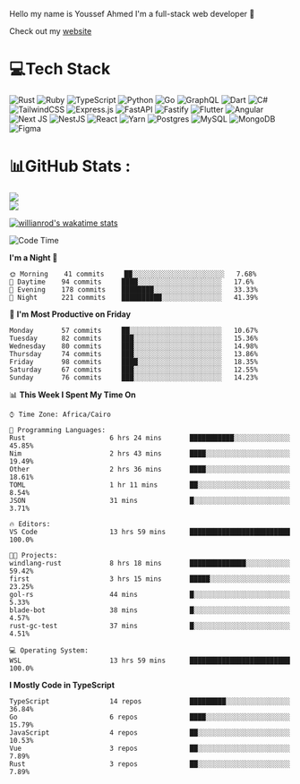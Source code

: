 Hello my name is Youssef Ahmed I'm a full-stack web developer 👋

Check out my [website](https://youssefahmed.vercel.app)
 
# 💻Tech Stack

![Rust](https://img.shields.io/badge/rust-%23000000.svg?style=for-the-badge&logo=rust&logoColor=white) ![Ruby](https://img.shields.io/badge/ruby-%23CC342D.svg?style=for-the-badge&logo=ruby&logoColor=white) ![TypeScript](https://img.shields.io/badge/typescript-%23007ACC.svg?style=for-the-badge&logo=typescript&logoColor=white) ![Python](https://img.shields.io/badge/python-3670A0?style=for-the-badge&logo=python&logoColor=ffdd54) ![Go](https://img.shields.io/badge/go-%2300ADD8.svg?style=for-the-badge&logo=go&logoColor=white) ![GraphQL](https://img.shields.io/badge/-GraphQL-E10098?style=for-the-badge&logo=graphql&logoColor=white) ![Dart](https://img.shields.io/badge/dart-%230175C2.svg?style=for-the-badge&logo=dart&logoColor=white) ![C#](https://img.shields.io/badge/c%23-%23239120.svg?style=for-the-badge&logo=c-sharp&logoColor=white) ![TailwindCSS](https://img.shields.io/badge/tailwindcss-%2338B2AC.svg?style=for-the-badge&logo=tailwind-css&logoColor=white) ![Express.js](https://img.shields.io/badge/express.js-%23404d59.svg?style=for-the-badge&logo=express&logoColor=%2361DAFB) ![FastAPI](https://img.shields.io/badge/FastAPI-005571?style=for-the-badge&logo=fastapi) ![Fastify](https://img.shields.io/badge/fastify-%23000000.svg?style=for-the-badge&logo=fastify&logoColor=white) ![Flutter](https://img.shields.io/badge/Flutter-%2302569B.svg?style=for-the-badge&logo=Flutter&logoColor=white) ![Angular](https://img.shields.io/badge/angular-%23DD0031.svg?style=for-the-badge&logo=angular&logoColor=white) ![Next JS](https://img.shields.io/badge/Next-black?style=for-the-badge&logo=next.js&logoColor=white) ![NestJS](https://img.shields.io/badge/nestjs-%23E0234E.svg?style=for-the-badge&logo=nestjs&logoColor=white) ![React](https://img.shields.io/badge/react-%2320232a.svg?style=for-the-badge&logo=react&logoColor=%2361DAFB) ![Yarn](https://img.shields.io/badge/yarn-%232C8EBB.svg?style=for-the-badge&logo=yarn&logoColor=white) ![Postgres](https://img.shields.io/badge/postgres-%23316192.svg?style=for-the-badge&logo=postgresql&logoColor=white) ![MySQL](https://img.shields.io/badge/mysql-%2300f.svg?style=for-the-badge&logo=mysql&logoColor=white) ![MongoDB](https://img.shields.io/badge/MongoDB-%234ea94b.svg?style=for-the-badge&logo=mongodb&logoColor=white)     ![Figma](https://img.shields.io/badge/figma-%23F24E1E.svg?style=for-the-badge&logo=figma&logoColor=white)

# 📊GitHub Stats :

![](https://github-readme-stats.vercel.app/api?username=joetifa2003&theme=tokyonight&hide_border=false&include_all_commits=false&count_private=false)<br/>
![](https://github-readme-streak-stats.herokuapp.com/?user=joetifa2003&theme=tokyonight&hide_border=false)<br/>

[![willianrod's wakatime stats](https://github-readme-stats.vercel.app/api/wakatime?username=joetifa2003&layout=compact)](https://github.com/anuraghazra/github-readme-stats)
<!--START_SECTION:waka-->
![Code Time](http://img.shields.io/badge/Code%20Time-680%20hrs%2046%20mins-blue)

**I'm a Night 🦉** 

```text
🌞 Morning    41 commits     ██░░░░░░░░░░░░░░░░░░░░░░░   7.68% 
🌆 Daytime    94 commits     ████░░░░░░░░░░░░░░░░░░░░░   17.6% 
🌃 Evening    178 commits    ████████░░░░░░░░░░░░░░░░░   33.33% 
🌙 Night      221 commits    ██████████░░░░░░░░░░░░░░░   41.39%

```
📅 **I'm Most Productive on Friday** 

```text
Monday       57 commits     ██░░░░░░░░░░░░░░░░░░░░░░░   10.67% 
Tuesday      82 commits     ███░░░░░░░░░░░░░░░░░░░░░░   15.36% 
Wednesday    80 commits     ███░░░░░░░░░░░░░░░░░░░░░░   14.98% 
Thursday     74 commits     ███░░░░░░░░░░░░░░░░░░░░░░   13.86% 
Friday       98 commits     ████░░░░░░░░░░░░░░░░░░░░░   18.35% 
Saturday     67 commits     ███░░░░░░░░░░░░░░░░░░░░░░   12.55% 
Sunday       76 commits     ███░░░░░░░░░░░░░░░░░░░░░░   14.23%

```


📊 **This Week I Spent My Time On** 

```text
⌚︎ Time Zone: Africa/Cairo

💬 Programming Languages: 
Rust                     6 hrs 24 mins       ███████████░░░░░░░░░░░░░░   45.85% 
Nim                      2 hrs 43 mins       ████░░░░░░░░░░░░░░░░░░░░░   19.49% 
Other                    2 hrs 36 mins       ████░░░░░░░░░░░░░░░░░░░░░   18.61% 
TOML                     1 hr 11 mins        ██░░░░░░░░░░░░░░░░░░░░░░░   8.54% 
JSON                     31 mins             █░░░░░░░░░░░░░░░░░░░░░░░░   3.71%

🔥 Editors: 
VS Code                  13 hrs 59 mins      █████████████████████████   100.0%

🐱‍💻 Projects: 
windlang-rust            8 hrs 18 mins       ██████████████░░░░░░░░░░░   59.42% 
first                    3 hrs 15 mins       █████░░░░░░░░░░░░░░░░░░░░   23.25% 
gol-rs                   44 mins             █░░░░░░░░░░░░░░░░░░░░░░░░   5.33% 
blade-bot                38 mins             █░░░░░░░░░░░░░░░░░░░░░░░░   4.57% 
rust-gc-test             37 mins             █░░░░░░░░░░░░░░░░░░░░░░░░   4.51%

💻 Operating System: 
WSL                      13 hrs 59 mins      █████████████████████████   100.0%

```

**I Mostly Code in TypeScript** 

```text
TypeScript               14 repos            █████████░░░░░░░░░░░░░░░░   36.84% 
Go                       6 repos             ████░░░░░░░░░░░░░░░░░░░░░   15.79% 
JavaScript               4 repos             ██░░░░░░░░░░░░░░░░░░░░░░░   10.53% 
Vue                      3 repos             ██░░░░░░░░░░░░░░░░░░░░░░░   7.89% 
Rust                     3 repos             ██░░░░░░░░░░░░░░░░░░░░░░░   7.89%

```



<!--END_SECTION:waka-->
